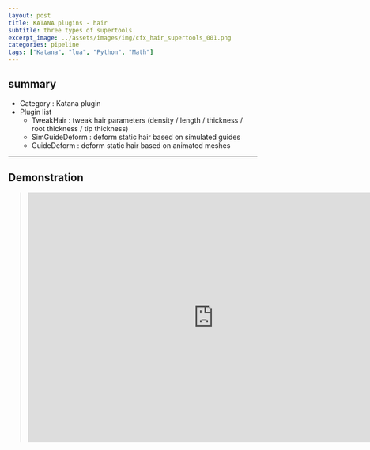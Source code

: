 ```yaml
---
layout: post
title: KATANA plugins - hair
subtitle: three types of supertools
excerpt_image: ../assets/images/img/cfx_hair_supertools_001.png
categories: pipeline
tags: ["Katana", "lua", "Python", "Math"]
---
```



<!-- ![banner](../assets/images/img/cfx_hair_supertools_001.png) -->

## summary
- Category : Katana plugin
- Plugin list
  - TweakHair : tweak hair parameters (density / length / thickness / root thickness / tip thickness)
  - SimGuideDeform : deform static hair based on simulated guides
  - GuideDeform : deform static hair based on animated meshes




---

## Demonstration

> <iframe width="750" height="505" src="https://www.youtube.com/embed/KuFu3CsN1XI?si=Re3n1-9RRBcuYu23" title="YouTube video player" frameborder="0" allow="accelerometer; autoplay; clipboard-write; encrypted-media; gyroscope; picture-in-picture; web-share" referrerpolicy="strict-origin-when-cross-origin" allowfullscreen></iframe>
